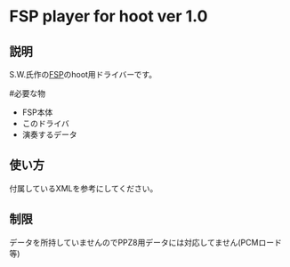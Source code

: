# FSP player for hoot ver 1.0

## 説明

S.W.氏作の[FSP](http://shaw.la.coocan.jp/fsp/)のhoot用ドライバーです。

#必要な物

* FSP本体
* このドライバ
* 演奏するデータ

## 使い方

付属しているXMLを参考にしてください。

## 制限

データを所持していませんのでPPZ8用データには対応してません(PCMロード等)

